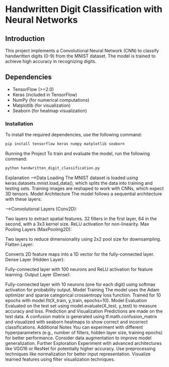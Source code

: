 # Handwritten Digit Classification with Neural Networks

## Introduction
This project implements a Convolutional Neural Network (CNN) to classify handwritten digits (0-9) from the MNIST dataset. The model is trained to achieve high accuracy in recognizing digits.

## Dependencies
- TensorFlow (>=2.0)
- Keras (included in TensorFlow)
- NumPy (for numerical computations)
- Matplotlib (for visualization)
- Seaborn (for heatmap visualization)

### Installation
To install the required dependencies, use the following command:
```bash
pip install tensorflow keras numpy matplotlib seaborn
```

Running the Project
To train and evaluate the model, run the following command:
```bash
python handwritten_digit_classification.py
```


Explanation
-->Data Loading
The MNIST dataset is loaded using keras.datasets.mnist.load_data(), which splits the data into training and testing sets.
Training images are reshaped to work with CNNs, which expect 3D tensors.
Model Architecture
The model follows a sequential architecture with these layers:

-->Convolutional Layers (Conv2D):

Two layers to extract spatial features.
32 filters in the first layer, 64 in the second, with a 3x3 kernel size.
ReLU activation for non-linearity.
Max Pooling Layers (MaxPooling2D):

Two layers to reduce dimensionality using 2x2 pool size for downsampling.
Flatten Layer:

Converts 2D feature maps into a 1D vector for the fully-connected layer.
Dense Layer (Hidden Layer):

Fully-connected layer with 100 neurons and ReLU activation for feature learning.
Output Layer (Dense):

Fully-connected layer with 10 neurons (one for each digit) using softmax activation for probability output.
Model Training
The model uses the Adam optimizer and sparse categorical crossentropy loss function.
Trained for 10 epochs with model.fit(X_train, y_train, epochs=10).
Model Evaluation
Evaluated on the test set using model.evaluate(X_test, y_test) to measure accuracy and loss.
Prediction and Visualization
Predictions are made on the test data.
A confusion matrix is generated using tf.math.confusion_matrix and visualized with seaborn heatmaps to show correct and incorrect classifications.
Additional Notes
You can experiment with different hyperparameters (e.g., number of filters, hidden layer size, training epochs) for better performance.
Consider data augmentation to improve model generalization.
Further Exploration
Experiment with advanced architectures like VGG16 or ResNet for potentially higher accuracy.
Use preprocessing techniques like normalization for better input representation.
Visualize learned features using filter visualization techniques.

